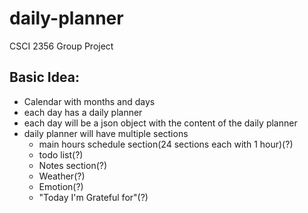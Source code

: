 # daily-planner
CSCI 2356 Group Project


## Basic Idea:
  - Calendar with months and days 
  - each day has a daily planner
  - each day will be a json object with the content of the daily planner
  - daily planner will have multiple sections
    - main hours schedule  section(24 sections each with 1 hour)(?)
    - todo list(?)
    - Notes section(?)
    - Weather(?)
    - Emotion(?)
    - "Today I'm Grateful for"(?)
